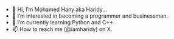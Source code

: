 - 👋 Hi, I’m Mohamed Hany aka Haridy...
- 👀 I’m interested in becoming a programmer and businessman.
- 🌱 I’m currently learning Python and C++.
- 📫 How to reach me (@iamharidy) on X.



